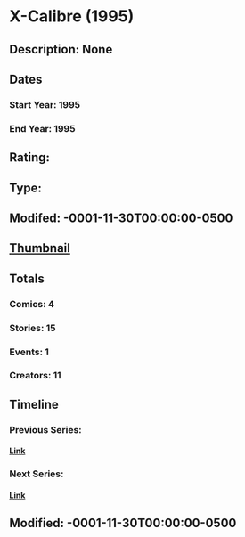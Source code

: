 # X-Calibre (1995)
## Description: None
## Dates
### Start Year: 1995
### End Year: 1995
## Rating: 
## Type: 
## Modifed: -0001-11-30T00:00:00-0500
## [Thumbnail](http://i.annihil.us/u/prod/marvel/i/mg/8/60/4bb79a1a060b2.jpg)
## Totals
### Comics: 4
### Stories: 15
### Events: 1
### Creators: 11
## Timeline
### Previous Series: 
#### [Link]()
### Next Series: 
#### [Link]()
## Modified: -0001-11-30T00:00:00-0500